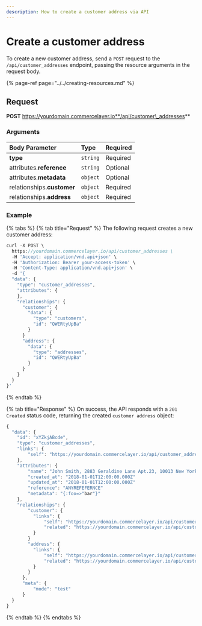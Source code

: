 ```yaml
---
description: How to create a customer address via API
---
```


# Create a customer address

To create a new customer address, send a `POST` request to the `/api/customer_addresses` endpoint, passing the resource arguments in the request body.

{% page-ref page="../../creating-resources.md" %}

## Request

**POST** https://yourdomain.commercelayer.io**/api/customer\_addresses**

### Arguments

| Body Parameter | Type | Required |
| :--- | :--- | :--- |
| **type** | `string` | Required |
| attributes.**reference** | `string` | Optional |
| attributes.**metadata** | `object` | Optional |
| relationships.**customer** | `object` | Required |
| relationships.**address** | `object` | Required |

### Example

{% tabs %}
{% tab title="Request" %}
The following request creates a new customer address:

```javascript
curl -X POST \
  https://yourdomain.commercelayer.io/api/customer_addresses \
  -H 'Accept: application/vnd.api+json' \
  -H 'Authorization: Bearer your-access-token' \
  -H 'Content-Type: application/vnd.api+json' \
  -d '{
  "data": {
    "type": "customer_addresses",
    "attributes": {
    },
    "relationships": {
      "customer": {
        "data": {
          "type": "customers",
          "id": "QWERtyUpBa"
        }
      }
      "address": {
        "data": {
          "type": "addresses",
          "id": "QWERtyUpBa"
        }
      }
    }
  }
}'
```
{% endtab %}

{% tab title="Response" %}
On success, the API responds with a `201 Created` status code, returning the created `customer address` object:

```javascript
{
  "data": {
    "id": "xYZkjABcde",
    "type": "customer_addresses",
    "links": {
        "self": "https://yourdomain.commercelayer.io/api/customer_addresses/xYZkjABcde"
    },
    "attributes": {
        "name": "John Smith, 2883 Geraldine Lane Apt.23, 10013 New York NY (US) (212) 646-338-1228"
        "created_at": "2018-01-01T12:00:00.000Z"
        "updated_at": "2018-01-01T12:00:00.000Z"
        "reference": "ANYREFEFERNCE"
        "metadata": "{:foo=>"bar"}"
    },
    "relationships": {
        "customer": {
          "links": {
              "self": "https://yourdomain.commercelayer.io/api/customer_addresses/xYZkjABcde/relationships/customer",
              "related": "https://yourdomain.commercelayer.io/api/customer_addresses/xYZkjABcde/customer"
          }
        }
        "address": {
          "links": {
              "self": "https://yourdomain.commercelayer.io/api/customer_addresses/xYZkjABcde/relationships/address",
              "related": "https://yourdomain.commercelayer.io/api/customer_addresses/xYZkjABcde/address"
          }
        }
      },
      "meta": {
          "mode": "test"
      }
  }
}
```
{% endtab %}
{% endtabs %}

